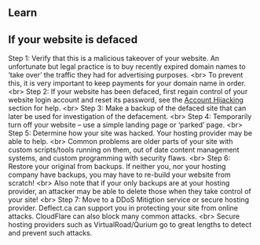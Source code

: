 
## Learn

## If your website is defaced
Step 1: Verify that this is a malicious takeover of your website. An unfortunate but legal practice is to buy recently expired domain names to ‘take over’ the traffic they had for advertising purposes.
&lt;br&gt;
To prevent this, it is very important to keep payments for your domain name in order.
&lt;br&gt;
Step 2: If your website has been defaced, first regain control of your website login account and reset its password, see the [Account Hijacking]() section for help.
&lt;br&gt;
Step 3: Make a backup of the defaced site that can later be used for investigation of the defacement.
&lt;br&gt;
Step 4: Temporarily turn off your website – use a simple landing page or ‘parked’ page.
&lt;br&gt;
Step 5: Determine how your site was hacked. Your hosting provider may be able to help.
&lt;br&gt;
Common problems are older parts of your site with custom scripts/tools running on them, out of date content management systems, and custom programming with security flaws.
&lt;br&gt;
Step 6: Restore your original from backups. If neither you, nor your hosting company have backups, you may have to re-build your website from scratch!
&lt;br&gt;
Also note that if your only backups are at your hosting provider, an attacker may be able to delete those when they take control of your site!
&lt;br&gt;
Step 7: Move to a DDoS Mitigtion service or secure hosting provider. Deflect.ca can support you in protecting your site from online attacks. CloudFlare can also block many common attacks.
&lt;br&gt;
Secure hosting providers such as VirtualRoad/Qurium go to great lengths to detect and prevent such attacks.